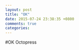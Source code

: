 ```yaml
---
layout: post
title: "OK"
date: 2015-07-24 23:38:35 +0800
comments: true
categories: 
---
```


#OK Octopress
